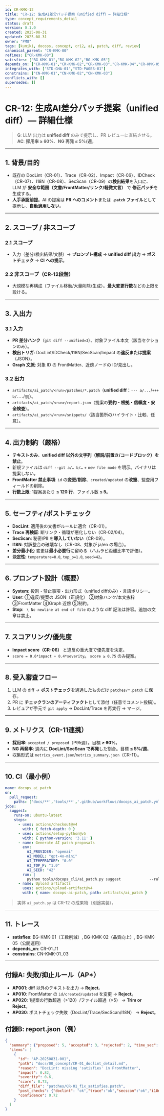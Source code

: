 ```yaml
---
id: CR-KMK-12
title: "CR-12: 生成AI差分パッチ提案（unified diff）— 詳細仕様"
type: concept_requirements_detail
status: draft
version: 0.1.0
created: 2025-08-31
updated: 2025-08-31
owner: "PMO"
tags: [kumiki, docops, concept, cr12, ai, patch, diff, review]
canonical_parent: "CR-KMK-00"
refines: ["CR-KMK-00"]
satisfies: ["BG-KMK-01","BG-KMK-02","BG-KMK-05"]
depends_on: ["CR-KMK-01","CR-KMK-02","CR-KMK-03","CR-KMK-04","CR-KMK-05","CR-KMK-06","CR-KMK-07","CR-KMK-08","CR-KMK-09","CR-KMK-10","CR-KMK-11"]
integrates_with: ["STD-GHA-01","STD-PAGES-01"]
constrains: ["CN-KMK-01","CN-KMK-02","CN-KMK-03"]
conflicts_with: []
supersedes: []
---
```


# CR-12: 生成AI差分パッチ提案（unified diff）— 詳細仕様

> **G**: LLM 出力は **unified diff** のみで提示し、PR レビューに直結させる。  
> **AC**: **採用率 ≥ 60%**、**NG 再発 ≤ 5%/週**。

---

## 1. 背景/目的
- 既存の DocLint（CR-01）、Trace（CR-02）、Impact（CR-06）、IDCheck（CR-07）、I18N（CR-08）、SecScan（CR-09）の**検出結果**を入口に、  
  LLM が **安全な範囲（文書/FrontMatter/リンク/軽微文言）** で **修正パッチ**を生成する。  
- **人手承認前提**。AI の提案は **PR へのコメント**または **`.patch` ファイル**として提示し、**自動適用しない**。

---

## 2. スコープ / 非スコープ
### 2.1 スコープ
- 入力（差分/検出結果/文脈）→ **プロンプト構成** → **unified diff 出力** → **ポストチェック** → **CI への提示**。

### 2.2 非スコープ（CR-12段階）
- 大規模な再構成（ファイル移動/大量削除/生成）。**最大変更行数**などの上限を設ける。

---

## 3. 入出力
### 3.1 入力
- **PR 差分ハンク**（`git diff --unified=3`）、対象ファイル本文（該当セクションのみ）。  
- **検出トリガ**: DocLint/IDCheck/I18N/SecScan/Impact の**違反または提案**（JSON）。  
- **Graph 文脈**: 対象 ID の FrontMatter、近傍ノードの ID/見出し。

### 3.2 出力
- `artifacts/ai_patch/<run>/patches/*.patch`（**unified diff**：`--- a/...`/`+++ b/...`/`@@`）。  
- `artifacts/ai_patch/<run>/report.json`（提案の**要約・根拠・信頼度・安全検査**）。  
- `artifacts/ai_patch/<run>/snippets/`（該当箇所のハイライト・比較、任意）。

---

## 4. 出力制約（厳格）
- **テキストのみ**、**unified diff 以外の文字列（解説/前置き/コードブロック）を禁止**。  
- 新規ファイルは `diff --git a/… b/…` + `new file mode` を明示。バイナリは提案しない。  
- **FrontMatter 禁止事項**: `id` の**変更/削除**、`created/updated` の**改竄**、監査用フィールドの削除。  
- **行数上限**: 1提案あたり **≤ 120 行**、ファイル数 **≤ 5**。

---

## 5. セーフティ/ポストチェック
- **DocLint**: 適用後の文書がルールに適合（CR-01）。  
- **Trace 再検証**: 断リンク・循環が悪化しない（CR-02/04）。  
- **SecScan**: 秘密/PII を**導入していない**（CR-09）。  
- **I18N**: 対訳整合の破壊なし（CR-08、対象が ja/en の場合）。  
- **差分最小化**: 変更は**最小必要行**に留める（ハムラビ距離比率で評価）。  
- **決定性**: `temperature=0.0`, `top_p=1.0`, `seed=42`。

---

## 6. プロンプト設計（概要）
- **System**: 役割・禁止事項・出力形式（unified diffのみ）・言語ポリシー。  
- **User**: ①違反/提案の JSON（正規化） ②対象ハンク/本文抜粋 ③FrontMatter ④Graph 近傍 ⑤制約。  
- **Stop**: `
\ No newline at end of file` のような diff 記法は許容。追加の文章は禁止。

---

## 7. スコアリング/優先度
- **Impact score（CR-06）** と違反の重大度で優先度を決定。  
- `score = 0.6*impact + 0.4*severity`。 `score ≥ 0.75` のみ提案。

---

## 8. 受入審査フロー
1. LLM の diff → **ポストチェック**を通過したものだけ `patches/*.patch` に保存。  
2. PR に **チェックランのアーティファクト**として添付（任意でコメント投稿）。  
3. レビュアが手元で `git apply` → DocLint/Trace を再実行 → マージ。

---

## 9. メトリクス（CR-11連携）
- **採用率**: `accepted / proposed`（P95週）。目標 **≥ 60%**。  
- **NG 再発率**: 週内に **DocLint/SecScan で再発**した割合。目標 **≤ 5%/週**。  
- 収集形式は `metrics_event.json`/`metrics_summary.json`（CR-11）。

---

## 10. CI（最小例）
```yaml
name: docops_ai_patch
on:
  pull_request:
    paths: ['docs/**','tools/**','.github/workflows/docops_ai_patch.yml']
jobs:
  suggest:
    runs-on: ubuntu-latest
    steps:
      - uses: actions/checkout@v4
        with: { fetch-depth: 0 }
      - uses: actions/setup-python@v5
        with: { python-version: '3.11' }
      - name: Generate AI patch proposals
        env:
          AI_PROVIDER: "openai"
          AI_MODEL: "gpt-4o-mini"
          AI_TEMPERATURE: "0.0"
          AI_TOP_P: "1.0"
          AI_SEED: "42"
        run: |
          python tools/docops_cli/ai_patch.py suggest             --rules tools/docops_cli/config/ai_patch_rules.yml             --prompts tools/docops_cli/prompts             --out artifacts/ai_patch --format json,patch
      - name: Upload artifacts
        uses: actions/upload-artifact@v4
        with: { name: docops-ai-patch, path: artifacts/ai_patch }
```
> 実体 `ai_patch.py` は CR-12 の成果物（別途実装）。

---

## 11. トレース
- **satisfies**: BG-KMK-01（工数削減）, BG-KMK-02（品質向上）, BG-KMK-05（公開運用）  
- **depends_on**: CR-01..11  
- **constrains**: CN-KMK-01..03

---

## 付録A: 失敗/抑止ルール（AP*）
- **AP001**: diff 以外のテキストを出力 → **Reject**。  
- **AP010**: FrontMatter の `id/created/updated` を変更 → **Reject**。  
- **AP020**: 1提案の行数超過（>120）/ファイル超過（>5） → **Trim or Reject**。  
- **AP030**: ポストチェック失敗（DocLint/Trace/SecScan/I18N） → **Reject**。

## 付録B: report.json（例）
```json
{
  "summary": {"proposed": 5, "accepted": 3, "rejected": 2, "time_sec": 18.2},
  "items": [
    {
      "id": "AP-20250831-001",
      "path": "docs/00_concept/CR-01_doclint_detail.md",
      "reason": "DocLint: missing 'satisfies' in FrontMatter",
      "impact": 0.82,
      "severity": 0.6,
      "score": 0.73,
      "diff_file": "patches/CR-01_fix_satisfies.patch",
      "post_checks": {"doclint": "ok","trace":"ok","secscan":"ok","i18n":"skip"},
      "confidence": 0.72
    }
  ]
}
```
